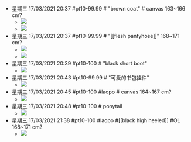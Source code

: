 - 星期三 17/03/2021 20:37 #pt10-99.99 # "brown coat" # canvas   163~166 cm?
    - ![](https://firebasestorage.googleapis.com/v0/b/firescript-577a2.appspot.com/o/imgs%2Fapp%2FXELiu-NovaKG%2F68SyJ3YDEt.png?alt=media&token=dc62b62a-b68f-4830-b4a6-fa3deec68048)
    - ![](https://firebasestorage.googleapis.com/v0/b/firescript-577a2.appspot.com/o/imgs%2Fapp%2FXELiu-NovaKG%2FG8WHn_1ws-.png?alt=media&token=33eaad71-b3c4-4e46-a56c-c8987236a27b) 
- 星期三 17/03/2021 20:37 #pt10-99.99 # "[[flesh pantyhose]]"   168~171 cm?
    - ![](https://firebasestorage.googleapis.com/v0/b/firescript-577a2.appspot.com/o/imgs%2Fapp%2FXELiu-NovaKG%2F5NBvg1p9pE.png?alt=media&token=d3fb1389-091b-4c29-a06e-e14e47bfed10)
    - ![](https://firebasestorage.googleapis.com/v0/b/firescript-577a2.appspot.com/o/imgs%2Fapp%2FXELiu-NovaKG%2Fdhqc6L2ADl.png?alt=media&token=859449ec-d6f5-4714-86c9-e809e7fa7198) 
- 星期三 17/03/2021 20:39 #pt10-100 # "black short boot"
    - ![](https://firebasestorage.googleapis.com/v0/b/firescript-577a2.appspot.com/o/imgs%2Fapp%2FXELiu-NovaKG%2FzBvKeP72Oh.png?alt=media&token=8a74ba2c-b671-41c3-aca9-c3987e4a4537) 
- 星期三 17/03/2021 20:43 #pt10-99.99 # "可爱的书包挂件"  
    - ![](https://firebasestorage.googleapis.com/v0/b/firescript-577a2.appspot.com/o/imgs%2Fapp%2FXELiu-NovaKG%2FzbKGJrEZg2.png?alt=media&token=2b70add5-adf3-47f7-8930-b9bdb119ffa9) 
- 星期三 17/03/2021 20:45 #pt10-100 #laopo # canvas   164~167 cm?
    - ![](https://firebasestorage.googleapis.com/v0/b/firescript-577a2.appspot.com/o/imgs%2Fapp%2FXELiu-NovaKG%2FainBNZRdB_.png?alt=media&token=03fa3556-316f-488d-9a71-b5a246cac432)
- 星期三 17/03/2021 20:48 #pt10-100 # ponytail
    - ![](https://firebasestorage.googleapis.com/v0/b/firescript-577a2.appspot.com/o/imgs%2Fapp%2FXELiu-NovaKG%2F5VGSLujloM.png?alt=media&token=59ac58b4-bd17-4599-a30c-707d3e9ef6fd) 
- 星期三 17/03/2021 21:38 #pt10-100 #laopo #[[black high heeled]] #OL   168~171 cm?
    - ![](https://firebasestorage.googleapis.com/v0/b/firescript-577a2.appspot.com/o/imgs%2Fapp%2FXELiu-NovaKG%2FT_RwSu2N7A.jpg?alt=media&token=c58d6882-6add-40a8-89fd-25dfe39bce2b)

